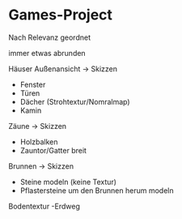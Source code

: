 # Games-Project

Nach Relevanz geordnet

immer etwas abrunden

Häuser Außenansicht -> Skizzen
 - Fenster
 - Türen
 - Dächer (Strohtextur/Nomralmap)
 - Kamin
 
 Zäune -> Skizzen
 - Holzbalken
 - Zauntor/Gatter breit
 
 Brunnen -> Skizzen
 - Steine modeln (keine Textur)
 - Pflastersteine um den Brunnen herum modeln
 
 Bodentextur
 -Erdweg
